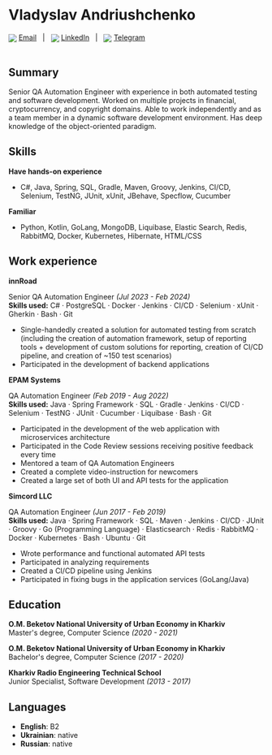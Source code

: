 # Vladyslav Andriushchenko

<div>
  <img valign="middle" src="https://img.icons8.com/color/20/null/message-squared.png" />
  <a align="center" href="mailto:vladislavandruschenko@gmail.com">Email</a>
  <span>&nbsp;&nbsp;|&nbsp;&nbsp;</span>
  <img valign="middle" src="https://img.icons8.com/fluency/20/null/linkedin.png" />
  <a href="https://www.linkedin.com/in/vladyslav-andriushchenko-71b56a153/">LinkedIn</a>
  <span>&nbsp;&nbsp;|&nbsp;&nbsp;</span>
  <img valign="middle" src="https://img.icons8.com/fluency/20/null/telegram-app.png" />
  <a href="https://t.me/Lemnus">Telegram</a>
</div>
<br>

## Summary
Senior QA Automation Engineer with experience in both automated testing and software development. Worked on multiple projects in financial, cryptocurrency, and copyright domains. Able to work independently and as a team member in a dynamic software development environment. Has deep knowledge of the object-oriented paradigm.

## Skills
**Have hands-on experience**<br>
* C#, Java, Spring, SQL, Gradle, Maven, Groovy, Jenkins, CI/CD, Selenium, TestNG, JUnit, xUnit, JBehave, Specflow, Cucumber

**Familiar**<br>
* Python, Kotlin, GoLang, MongoDB, Liquibase, Elastic Search, Redis, RabbitMQ, Docker, Kubernetes, Hibernate, HTML/CSS

## Work experience

**innRoad**<br>

Senior QA Automation Engineer _(Jul 2023 - Feb 2024)_<br>
**Skills used:** C# · PostgreSQL · Docker · Jenkins · CI/CD · Selenium · xUnit · Gherkin · Bash · Git<br>

* Single-handedly created a solution for automated testing from scratch (including the creation of automation framework, setup of reporting tools + development of custom solutions for reporting, creation of CI/CD pipeline, and creation of ~150 test scenarios)
* Participated in the development of backend applications


**EPAM Systems**<br>

QA Automation Engineer _(Feb 2019 - Aug 2022)_<br>
**Skills used:** Java · Spring Framework · SQL · Gradle · Jenkins · CI/CD · Selenium · TestNG · JUnit · Cucumber · Liquibase · Bash · Git<br>

* Participated in the development of the web application with microservices architecture
* Participated in the Code Review sessions receiving positive feedback every time
* Mentored a team of QA Automation Engineers
* Created a complete video-instruction for newcomers 
* Created a large set of both UI and API tests for the application


**Simcord LLC**<br>

QA Automation Engineer _(Jun 2017 - Feb 2019)_<br>
**Skills used:** Java · Spring Framework · SQL · Maven · Jenkins · CI/CD · JUnit · Groovy · Go (Programming Language) · Elasticsearch · Redis · RabbitMQ · Docker · Kubernetes · Bash · Ubuntu · Git

* Wrote performance and functional automated API tests
* Participated in analyzing requirements
* Created a CI/CD pipeline using Jenkins
* Participated in fixing bugs in the application services (GoLang/Java)

## Education
**O.M. Beketov National University of Urban Economy in Kharkiv**<br>
Master's degree, Computer Science _(2020 - 2021)_  <br>

**O.M. Beketov National University of Urban Economy in Kharkiv**<br>
Bachelor's degree, Computer Science _(2017 - 2020)_ <br>

**Kharkiv Radio Engineering Technical School**<br>
Junior Specialist, Software Development _(2013 - 2017)_

## Languages
* **English**: B2 <br>
* **Ukrainian**: native <br>
* **Russian**: native
